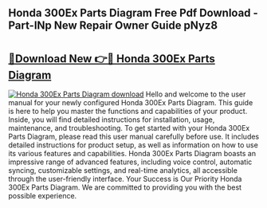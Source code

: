 ## Honda 300Ex Parts Diagram Free Pdf Download - Part-INp New Repair Owner Guide pNyz8

# <h2><a href="http://dfkbzx.blite.top/?on=Honda+300Ex+Parts+Diagram">🔗Download New 👉🔴 Honda 300Ex Parts Diagram</a></h2>

[![Honda 300Ex Parts Diagram download](https://i.imgur.com/lujVjoI.png)](http://dfkbzx.blite.top/?on=Honda+300Ex+Parts+Diagram)
Hello and welcome to the user manual for your newly configured Honda 300Ex Parts Diagram. This guide is here to help you master the functions and capabilities of your product. Inside, you will find detailed instructions for installation, usage, maintenance, and troubleshooting. To get started with your Honda 300Ex Parts Diagram, please read this user manual carefully before use. It includes detailed instructions for product setup, as well as information on how to use its various features and capabilities. Honda 300Ex Parts Diagram boasts an impressive range of advanced features, including voice control, automatic syncing, customizable settings, and real-time analytics, all accessible through the user-friendly interface. Your Success is Our Priority Honda 300Ex Parts Diagram. We are committed to providing you with the best possible experience.
